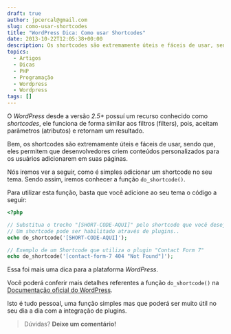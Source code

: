 ```yaml
---
draft: true
author: jpcercal@gmail.com
slug: como-usar-shortcodes
title: "WordPress Dica: Como usar Shortcodes"
date: 2013-10-22T12:05:38+00:00
description: Os shortcodes são extremamente úteis e fáceis de usar, sendo que, eles permitem que desenvolvedores criem conteúdos personalizados para os usuários.
topics:
  - Artigos
  - Dicas
  - PHP
  - Programação
  - Wordpress
  - Wordpress
tags: []
---
```


O _WordPress_ desde a versão _2.5+_ possuí um recurso conhecido como _shortcodes_, ele funciona de forma similar aos filtros (filters), pois, aceitam parâmetros (atributos) e retornam um resultado.

Bem, os shortcodes são extremamente úteis e fáceis de usar, sendo que, eles permitem que desenvolvedores criem conteúdos personalizados para os usuários adicionarem em suas páginas.

Nós iremos ver a seguir, como é simples adicionar um shortcode no seu tema. Sendo assim, iremos conhecer a função `do_shortcode()`.

Para utilizar esta função, basta que você adicione ao seu tema o código a seguir:

```php
<?php

// Substitua o trecho "[SHORT-CODE-AQUI]" pelo shortcode que você deseja inserir,
// Um shortcode pode ser habilitado através de plugins..
echo do_shortcode('[SHORT-CODE-AQUI]');

// Exemplo de um Shortcode que utiliza o plugin "Contact Form 7"
echo do_shortcode('[contact-form-7 404 "Not Found"]');
```

Essa foi mais uma dica para a plataforma _WordPress_.

Você poderá conferir mais detalhes referentes a função `do_shortcode()` na [Documentação oficial do WordPress](http://codex.wordpress.org/Function_Reference/do_shortcode "Documentação oficial do WordPress").

Isto é tudo pessoal, uma função simples mas que poderá ser muito útil no seu dia a dia com a integração de plugins.

> Dúvidas? **Deixe um comentário!**
